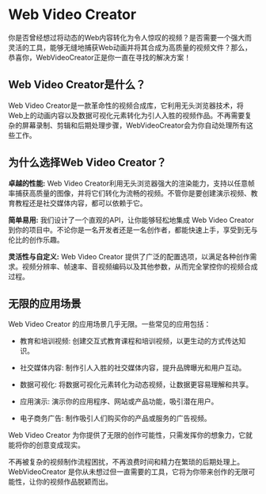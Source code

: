 # Web Video Creator

你是否曾经想过将动态的Web内容转化为令人惊叹的视频？是否需要一个强大而灵活的工具，能够无缝地捕获Web动画并将其合成为高质量的视频文件？那么，恭喜你，WebVideoCreator正是你一直在寻找的解决方案！

## Web Video Creator是什么？

Web Video Creator是一款革命性的视频合成库，它利用无头浏览器技术，将Web上的动画内容以及数据可视化元素转化为引人入胜的视频作品。不再需要复杂的屏幕录制、剪辑和后期处理步骤，WebVideoCreator会为你自动处理所有这些工作。

## 为什么选择Web Video Creator？

**卓越的性能:** Web Video Creator利用无头浏览器强大的渲染能力，支持以任意帧率捕获高质量的图像，并将它们转化为流畅的视频。不管你是要创建演示视频、教育教程还是社交媒体内容，都可以依赖于它。

**简单易用:** 我们设计了一个直观的API，让你能够轻松地集成 Web Video Creator 到你的项目中。不论你是一名开发者还是一名创作者，都能快速上手，享受到无与伦比的创作乐趣。

**灵活性与自定义:** Web Video Creator 提供了广泛的配置选项，以满足各种创作需求。视频分辨率、帧速率、音视频编码以及其他参数，从而完全掌控你的视频合成过程。

## 无限的应用场景

Web Video Creator 的应用场景几乎无限。一些常见的应用包括：

- 教育和培训视频: 创建交互式教育课程和培训视频，以更生动的方式传达知识。

- 社交媒体内容: 制作引人入胜的社交媒体内容，提升品牌曝光和用户互动。

- 数据可视化: 将数据可视化元素转化为动态视频，让数据更容易理解和共享。

- 应用演示: 演示你的应用程序、网站或产品功能，吸引潜在用户。

- 电子商务广告: 制作吸引人们购买你的产品或服务的广告视频。

Web Video Creator 为你提供了无限的创作可能性，只需发挥你的想象力，它就能将你的创意变成现实。

不再被复杂的视频制作流程困扰，不再浪费时间和精力在繁琐的后期处理上。WebVideoCreator 是你从未想过但一直需要的工具，它将为你带来创作的无限可能性，让你的视频作品脱颖而出。
